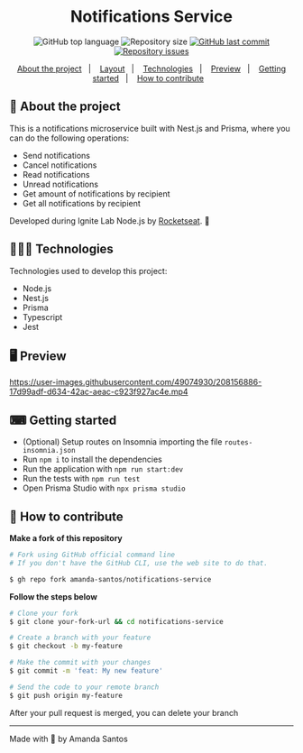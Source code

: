 <h1 align="center">
  Notifications Service
</h1>

<p align="center">
  <img alt="GitHub top language" src="https://img.shields.io/github/languages/top/amanda-santos/notifications-service">

  <img alt="Repository size" src="https://img.shields.io/github/repo-size/amanda-santos/notifications-service">

  <a href="https://github.com/amanda-santos/notifications-service/commits/master">
    <img alt="GitHub last commit" src="https://img.shields.io/github/last-commit/amanda-santos/notifications-service">
  </a>

  <a href="https://github.com/amanda-santos/notifications-service/issues">
    <img alt="Repository issues" src="https://img.shields.io/github/issues/amanda-santos/notifications-service">
  </a>
</p>

<p align="center">
  <a href="#-about-the-project">About the project</a>&nbsp;&nbsp;&nbsp;|&nbsp;&nbsp;&nbsp;
  <a href="#-layout">Layout</a>&nbsp;&nbsp;&nbsp;|&nbsp;&nbsp;&nbsp;
  <a href="#-technologies">Technologies</a>&nbsp;&nbsp;&nbsp;|&nbsp;&nbsp;&nbsp;
  <a href="#-preview">Preview</a>&nbsp;&nbsp;&nbsp;|&nbsp;&nbsp;&nbsp;
  <a href="#-getting-started">Getting started</a>&nbsp;&nbsp;&nbsp;|&nbsp;&nbsp;&nbsp;
  <a href="#-how-to-contribute">How to contribute</a>&nbsp;&nbsp;&nbsp;
</p>

## 📝 About the project

<p>
This is a notifications microservice built with Nest.js and Prisma, where you can do the following operations:

- Send notifications
- Cancel notifications
- Read notifications
- Unread notifications
- Get amount of notifications by recipient 
- Get all notifications by recipient
</p>

<p>
Developed during Ignite Lab Node.js by <a href="https://rocketseat.com.br/">Rocketseat</a>. 🚀
</p>

## 👩🏻‍💻 Technologies

Technologies used to develop this project:

- Node.js
- Nest.js
- Prisma
- Typescript
- Jest

## 🖥 Preview

https://user-images.githubusercontent.com/49074930/208156886-17d99adf-d634-42ac-aeac-c923f927ac4e.mp4

## ⌨ Getting started

- (Optional) Setup routes on Insomnia importing the file `routes-insomnia.json`
- Run `npm i` to install the dependencies
- Run the application with `npm run start:dev`
- Run the tests with `npm run test`
- Open Prisma Studio with `npx prisma studio`

## 🤔 How to contribute

**Make a fork of this repository**

```bash
# Fork using GitHub official command line
# If you don't have the GitHub CLI, use the web site to do that.

$ gh repo fork amanda-santos/notifications-service
```

**Follow the steps below**

```bash
# Clone your fork
$ git clone your-fork-url && cd notifications-service

# Create a branch with your feature
$ git checkout -b my-feature

# Make the commit with your changes
$ git commit -m 'feat: My new feature'

# Send the code to your remote branch
$ git push origin my-feature
```

After your pull request is merged, you can delete your branch

---

Made with 💜 by Amanda Santos
